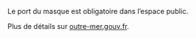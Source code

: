 <div class="conseil conseil-jaune">

Le port du masque est obligatoire dans l’espace public.

Plus de détails sur [outre-mer.gouv.fr](https://outre-mer.gouv.fr/informations-coronavirus#La%20R%C3%A9union).

</div>
